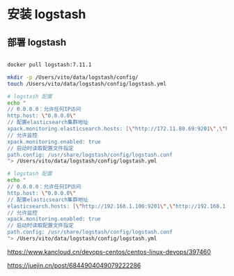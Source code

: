 # 安装 logstash

## 部署 logstash

```bash

docker pull logstash:7.11.1

mkdir -p /Users/vito/data/logstash/config/
touch /Users/vito/data/logstash/config/logstash.yml

# logstash 配置
echo "
// 0.0.0.0：允许任何IP访问
http.host: \"0.0.0.0\"
// 配置elasticsearch集群地址
xpack.monitoring.elasticsearch.hosts: [\"http://172.11.80.69:9201\",\"http://172.11.80.69:9202\",\"http://172.11.80.69:9203\"]
// 允许监控
xpack.monitoring.enabled: true
// 启动时读取配置文件指定
path.config: /usr/share/logstash/config/logstash.conf
"> /Users/vito/data/logstash/config/logstash.yml

# logstash 配置
echo "
// 0.0.0.0：允许任何IP访问
http.host: \"0.0.0.0\"
// 配置elasticsearch集群地址
elasticsearch.hosts: [\"http://192.168.1.100:9201\",\"http://192.168.1.100:9202\",\"http://192.168.1.100:9203\"]
// 允许监控
xpack.monitoring.enabled: true
// 启动时读取配置文件指定
path.config: /usr/share/logstash/config/logstash.conf
"> /Users/vito/data/logstash/config/logstash.yml

```

https://www.kancloud.cn/devops-centos/centos-linux-devops/397460

https://juejin.cn/post/6844904049079222286


